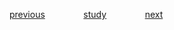 
<a href="https://github.com/raphaelkaique1/study/blob/main/5-desenvolvimento_web/5.3-backend/administracao_de_servidores_linux.md">previous</a>⠀⠀⠀⠀⠀⠀<a href="https://github.com/raphaelkaique1/study#backend">study</a>⠀⠀⠀⠀⠀⠀<a href="https://github.com/raphaelkaique1/study/blob/main/5-desenvolvimento_web/5.3-backend/banco_de_dados.md">next</a>